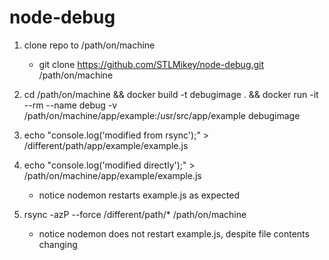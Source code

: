 # node-debug

1. clone repo to /path/on/machine
    - git clone https://github.com/STLMikey/node-debug.git /path/on/machine

2. cd /path/on/machine && docker build -t debugimage . && docker run -it --rm --name debug -v /path/on/machine/app/example:/usr/src/app/example debugimage

3. echo "console.log('modified from rsync');" > /different/path/app/example/example.js 

4. echo "console.log('modified directly');" > /path/on/machine/app/example/example.js 
    - notice nodemon restarts example.js as expected

5. rsync -azP --force /different/path/* /path/on/machine
    - notice nodemon does not restart example.js, despite file contents changing
